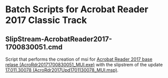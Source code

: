 # Batch Scripts for Acrobat Reader 2017 Classic Track

## SlipStream-AcrobatReader2017-1700830051.cmd
Script that performs the creation of msi for [Acrobat Reader 2017 base relase (AcroRdr20171700830051_MUI.exe)](https://www.adobe.com/devnet-docs/acrobatetk/tools/ReleaseNotesDC/classic/dcclassic2017base.html#dc17classic) with the slipstrem of the update [17.011.30078 (AcroRdr2017Upd1701130078_MUI.msp)](https://www.adobe.com/devnet-docs/acrobatetk/tools/ReleaseNotesDC/classic/dcclassic17.011feb2018.html#dc17-011februarytwentyeighteen).
